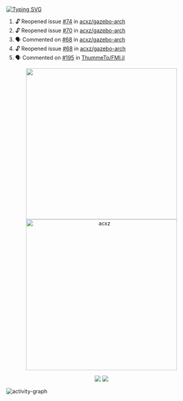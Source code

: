 [![Typing SVG](https://readme-typing-svg.herokuapp.com?size=16&color=AFFFA3&multiline=true&height=75&lines=contributing+to+robotics%2Fae%2Fml%2Fgpu;packaging+it+for+archlinux;ricer)](https://git.io/typing-svg)

<!--START_SECTION:activity-->
1. 🔓 Reopened issue [#74](https://github.com/acxz/gazebo-arch/issues/74) in [acxz/gazebo-arch](https://github.com/acxz/gazebo-arch)
2. 🔓 Reopened issue [#70](https://github.com/acxz/gazebo-arch/issues/70) in [acxz/gazebo-arch](https://github.com/acxz/gazebo-arch)
3. 🗣 Commented on [#68](https://github.com/acxz/gazebo-arch/issues/68#issuecomment-1737538620) in [acxz/gazebo-arch](https://github.com/acxz/gazebo-arch)
4. 🔓 Reopened issue [#68](https://github.com/acxz/gazebo-arch/issues/68) in [acxz/gazebo-arch](https://github.com/acxz/gazebo-arch)
5. 🗣 Commented on [#195](https://github.com/ThummeTo/FMI.jl/issues/195#issuecomment-1735681570) in [ThummeTo/FMI.jl](https://github.com/ThummeTo/FMI.jl)
<!--END_SECTION:activity-->

<p align="center">
  <img width="400em" src=https://github-readme-stats.vercel.app/api?username=acxz&include_all_commits=true&show_icons=true />
  <img width="400em" src="https://github-readme-streak-stats.herokuapp.com/?user=acxz&" alt="acxz" />
</p>

<p align="center">
  <img src=https://github-readme-stats.vercel.app/api/top-langs/?username=acxz&layout=compact />
  <img src=https://github-profile-trophy.vercel.app/?username=acxz&row=2&column=4 />
</p>

![activity-graph](https://github-readme-activity-graph.vercel.app/graph?username=acxz&bg_color=053c4a&color=ffffff&line=76c533&point=8f2fe1&area=true&hide_border=true&hide_title=true)
